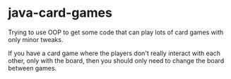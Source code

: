 # java-card-games
Trying to use OOP to get some code that can play lots of card games with only minor tweaks.

If you have a card game where the players don't really interact with each other, only with the board, then you should only need to change the board between games.
